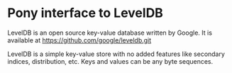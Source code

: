 Pony interface to LevelDB
=========================

LevelDB is an open source key-value database written by Google.
It is available at https://github.com/google/leveldb.git

LevelDB is a simple key-value store with no added features like
secondary indices, distribution, etc.  Keys and values can be
any byte sequences.
